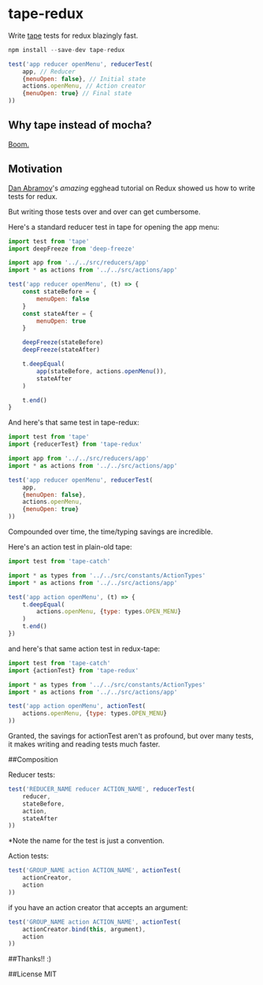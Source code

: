 tape-redux
==========

Write [tape](https://github.com/substack/tape) tests for redux blazingly fast.

```js
npm install --save-dev tape-redux
```

```js
test('app reducer openMenu', reducerTest(
    app, // Reducer
    {menuOpen: false}, // Initial state
    actions.openMenu, // Action creator
    {menuOpen: true} // Final state
))
```

## Why tape instead of mocha?

[Boom.](https://medium.com/javascript-scene/why-i-use-tape-instead-of-mocha-so-should-you-6aa105d8eaf4#.grafh7q7s)

## Motivation

[Dan Abramov](https://github.com/gaearon/)'s *amazing* egghead tutorial on Redux showed us how to write tests for redux.

But writing those tests over and over can get cumbersome.

Here's a standard reducer test in tape for opening the app menu:

```js
import test from 'tape'
import deepFreeze from 'deep-freeze'

import app from '../../src/reducers/app'
import * as actions from '../../src/actions/app'

test('app reducer openMenu', (t) => {
	const stateBefore = {
		menuOpen: false
	}
	const stateAfter = {
		menuOpen: true
	}

	deepFreeze(stateBefore)
	deepFreeze(stateAfter)

	t.deepEqual(
		app(stateBefore, actions.openMenu()),
		stateAfter
	)

	t.end()
}
```

And here's that same test in tape-redux:

```js
import test from 'tape'
import {reducerTest} from 'tape-redux'

import app from '../../src/reducers/app'
import * as actions from '../../src/actions/app'

test('app reducer openMenu', reducerTest(
	app,
	{menuOpen: false},
	actions.openMenu,
	{menuOpen: true}
))
```

Compounded over time, the time/typing savings are incredible.

Here's an action test in plain-old tape:

```js
import test from 'tape-catch'

import * as types from '../../src/constants/ActionTypes'
import * as actions from '../../src/actions/app'

test('app action openMenu', (t) => {
	t.deepEqual(
		actions.openMenu, {type: types.OPEN_MENU}
	)
	t.end()
})
```

and here's that same action test in redux-tape:

```js
import test from 'tape-catch'
import {actionTest} from 'tape-redux'

import * as types from '../../src/constants/ActionTypes'
import * as actions from '../../src/actions/app'

test('app action openMenu', actionTest(
	actions.openMenu, {type: types.OPEN_MENU}
))
```

Granted, the savings for actionTest aren't as profound, but over many tests, it makes writing and reading tests much faster.

##Composition

Reducer tests:

```js
test('REDUCER_NAME reducer ACTION_NAME', reducerTest(
	reducer,
	stateBefore,
	action,
	stateAfter
))
```

*Note the name for the test is just a convention.

Action tests:

```js
test('GROUP_NAME action ACTION_NAME', actionTest(
	actionCreator,
	action
))
```

if you have an action creator that accepts an argument:

```js
test('GROUP_NAME action ACTION_NAME', actionTest(
	actionCreator.bind(this, argument),
	action
))
```

##Thanks!! :)

##License
MIT
